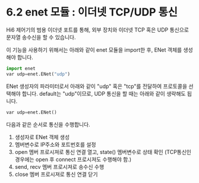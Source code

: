 ﻿# 6.2 enet 모듈 : 이더넷 TCP/UDP 통신

Hi6 제어기의 범용 이더넷 포트를 통해, 외부 장치와 이더넷 TCP 혹은 UDP 통신으로 문자열 송수신을 할 수 있습니다.

이 기능을 사용하기 위해서는 아래와 같이 enet 모듈을 import한 후, ENet 객체를 생성해야 합니다.

```python
import enet
var udp=enet.ENet("udp")
```

ENet 생성자의 파라미터로서 아래와 같이 "udp" 혹은 "tcp"를 전달하여 프로토콜을 선택해야 합니다. default는 "udp"이므로, UDP 통신을 할 때는 아래와 같이 생략해도 됩니다.

```python
var udp=enet.ENet()
```

다음과 같은 순서로 통신을 수행합니다.

1. 생성자로 ENet 객체 생성
2. 멤버변수로 IP주소와 포트번호를 설정
3. open 멤버 프로시져로 통신 연결 열고, state\(\) 멤버변수로 상태 확인 \(TCP통신인 경우에는 open 후 connect 프로시져도 수행해야 함.\)
4. send, recv 멤버 프로시져로 송수신 수행
5. close 멤버 프로시져로 통신 연결 닫기









